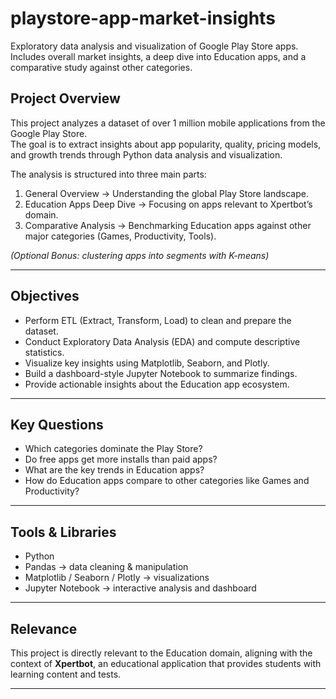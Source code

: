 # playstore-app-market-insights
Exploratory data analysis and visualization of Google Play Store apps. Includes overall market insights, a deep dive into Education apps, and a comparative study against other categories.

## Project Overview 
This project analyzes a dataset of over 1 million mobile applications from the Google Play Store.  
The goal is to extract insights about app popularity, quality, pricing models, and growth trends through Python data analysis and visualization.  

The analysis is structured into three main parts:
1. General Overview → Understanding the global Play Store landscape.  
2. Education Apps Deep Dive → Focusing on apps relevant to Xpertbot’s domain.  
3. Comparative Analysis → Benchmarking Education apps against other major categories (Games, Productivity, Tools).  

*(Optional Bonus: clustering apps into segments with K-means)*  

---

## Objectives
- Perform ETL (Extract, Transform, Load) to clean and prepare the dataset.  
- Conduct Exploratory Data Analysis (EDA) and compute descriptive statistics.  
- Visualize key insights using Matplotlib, Seaborn, and Plotly.  
- Build a dashboard-style Jupyter Notebook to summarize findings.  
- Provide actionable insights about the Education app ecosystem.  

---

## Key Questions
- Which categories dominate the Play Store?  
- Do free apps get more installs than paid apps?  
- What are the key trends in Education apps?  
- How do Education apps compare to other categories like Games and Productivity?  

---

## Tools & Libraries
- Python 
- Pandas → data cleaning & manipulation  
- Matplotlib / Seaborn / Plotly → visualizations  
- Jupyter Notebook → interactive analysis and dashboard  

---

## Relevance
This project is directly relevant to the Education domain, aligning with the context of **Xpertbot**, an educational application that provides students with learning content and tests.  

---


